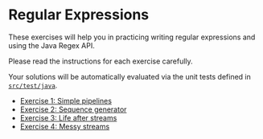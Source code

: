 # Regular Expressions

These exercises will help you in practicing writing regular expressions and using the Java Regex API.

Please read the instructions for each exercise carefully.

Your solutions will be automatically evaluated via the unit tests defined in [`src/test/java`](src/test/java).

- [Exercise 1: Simple pipelines](src/main/java/ex1)
- [Exercise 2: Sequence generator](src/main/java/ex2)
- [Exercise 3: Life after streams](src/main/java/ex4)
- [Exercise 4: Messy streams](src/main/java/ex4) 
 
 